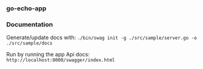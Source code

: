 ### go-echo-app

### Documentation

Generate/update docs with: `./bin/swag init -g ./src/sample/server.go -o ./src/sample/docs`

Run by running the app Api docs: `http://localhost:8000/swagger/index.html`
